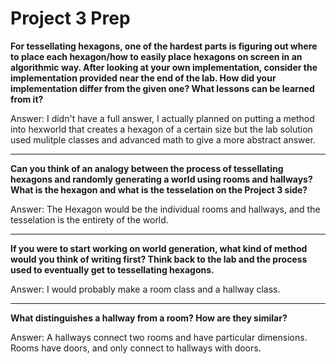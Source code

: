 # Project 3 Prep

**For tessellating hexagons, one of the hardest parts is figuring out where to place each hexagon/how to easily place hexagons on screen in an algorithmic way.
After looking at your own implementation, consider the implementation provided near the end of the lab.
How did your implementation differ from the given one? What lessons can be learned from it?**

Answer: I didn't have a full answer, I actually planned on putting a method into hexworld that creates a hexagon of a certain size
but the lab solution used mulitple classes and advanced math to give a more abstract answer.

-----

**Can you think of an analogy between the process of tessellating hexagons and randomly generating a world using rooms and hallways?
What is the hexagon and what is the tesselation on the Project 3 side?**

Answer: The Hexagon would be the individual rooms and hallways, and the tesselation is the entirety of the world.

-----
**If you were to start working on world generation, what kind of method would you think of writing first? 
Think back to the lab and the process used to eventually get to tessellating hexagons.**

Answer: I would probably make a room class and a hallway class.

-----
**What distinguishes a hallway from a room? How are they similar?**

Answer: A hallways connect two rooms and have particular dimensions.  Rooms have doors, and only connect 
to hallways with doors.
